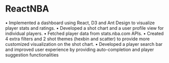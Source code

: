 # ReactNBA
• Implemented a dashboard using React, D3 and Ant Design to visualize player stats and ratings.
• Developed a shot chart and a user profile view for individual players.
• Fetched player data from stats.nba.com APIs.
• Created 4 extra filters and 2 shot themes (hexbin and scatter) to provide more customized visualization on the shot chart.
• Developed a player search bar and improved user experience by providing auto-completion and player suggestion functionalities
